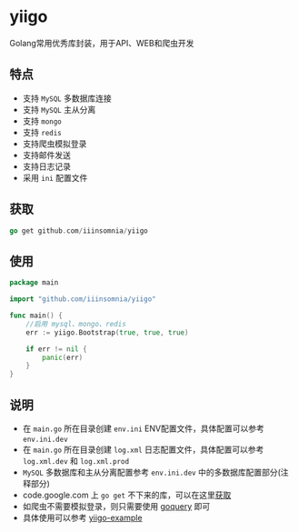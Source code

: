 # yiigo
Golang常用优秀库封装，用于API、WEB和爬虫开发

## 特点

* 支持 `MySQL` 多数据库连接
* 支持 `MySQL` 主从分离
* 支持 `mongo`
* 支持 `redis`
* 支持爬虫模拟登录
* 支持邮件发送
* 支持日志记录
* 采用 `ini` 配置文件

## 获取

```go
go get github.com/iiinsomnia/yiigo
```

## 使用

```go
package main

import "github.com/iiinsomnia/yiigo"

func main() {
    //启用 mysql、mongo、redis
    err := yiigo.Bootstrap(true, true, true)

    if err != nil {
        panic(err)
    }
}
```

## 说明
* 在 `main.go` 所在目录创建 `env.ini` ENV配置文件，具体配置可以参考 `env.ini.dev`
* 在 `main.go` 所在目录创建 `log.xml` 日志配置文件，具体配置可以参考 `log.xml.dev` 和 `log.xml.prod`
* `MySQL` 多数据库和主从分离配置参考 `env.ini.dev` 中的多数据库配置部分(注释部分)
* code.google.com 上 `go get` 不下来的库，可以在这里[获取](https://github.com/golang)
* 如爬虫不需要模拟登录，则只需要使用 [goquery](https://github.com/PuerkitoBio/goquery) 即可
* 具体使用可以参考 [yiigo-example](https://github.com/IIInsomnia/yiigo-example)

